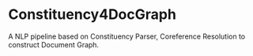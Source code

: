 # Constituency4DocGraph
A NLP pipeline based on Constituency Parser, Coreference Resolution to construct Document Graph.
